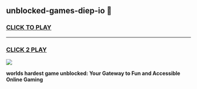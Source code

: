 
## unblocked-games-diep-io 👋
<h3>
<a href="https://premium.freeplayer.one?title=unblocked-games-diep-io&ref=14F">CLICK TO PLAY</a></h3>
<hr>

<h3>
<a href="https://premium.freeplayer.one?title=unblocked-games-diep-io&ref=14F">CLICK 2 PLAY</a>
  
</h3>

<a href="https://premium.freeplayer.one?title=unblocked-games-diep-io&ref=12F/"><img src="https://clearcache.store/games.png"></a>


**worlds hardest game unblocked: Your Gateway to Fun and Accessible Online Gaming**
